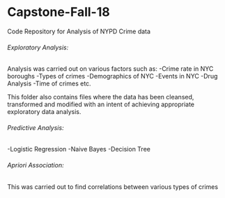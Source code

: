 # Capstone-Fall-18
Code Repository for Analysis of NYPD Crime data

###### Exploratory Analysis: 
Analysis was carried out on various factors such as:
-Crime rate in NYC boroughs
-Types of crimes
-Demographics of NYC
-Events in NYC
-Drug Analysis
-Time of crimes etc.

This folder also contains files where the data has been cleansed, transformed and modified with an intent of achieving appropriate exploratory data analysis.

###### Predictive Analysis:
-Logistic Regression
-Naive Bayes 
-Decision Tree 

###### Apriori Association:
This was carried out to find correlations between various types of crimes



